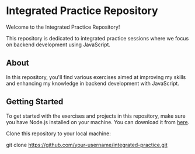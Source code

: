# Integrated Practice Repository

Welcome to the Integrated Practice Repository!

This repository is dedicated to integrated practice sessions where we focus on backend development using JavaScript.


## About

In this repository, you'll find various exercises aimed at improving my skills and enhancing my knowledge in backend development with JavaScript.


## Getting Started

To get started with the exercises and projects in this repository, make sure you have Node.js installed on your machine. You can download it from [here](https://nodejs.org/).

Clone this repository to your local machine:

git clone https://github.com/your-username/integrated-practice.git 

